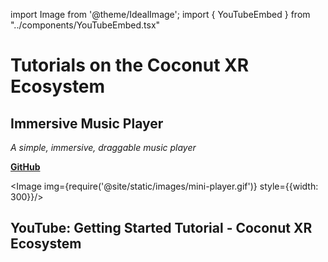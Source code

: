 import Image from '@theme/IdealImage';
import { YouTubeEmbed } from "../components/YouTubeEmbed.tsx"

# Tutorials on the Coconut XR Ecosystem

## Immersive Music Player  

_A simple, immersive, draggable music player_ 

[__GitHub__](https://github.com/coconut-xr/getting-started)

<Image img={require('@site/static/images/mini-player.gif')} style={{width: 300}}/>

## YouTube: Getting Started Tutorial - Coconut XR Ecosystem

<YouTubeEmbed path="ag-dnKJaDgw?si=at557Qy9lcKJtisE" />
